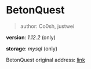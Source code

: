 # BetonQuest
> author: Co0sh, justwei


**version**: _1.12.2_ (only)

**storage**: _mysql_ (only)

BetonQuest original address: [link](https://github.com/BetonQuest/BetonQuest/tree/master_v1.12)